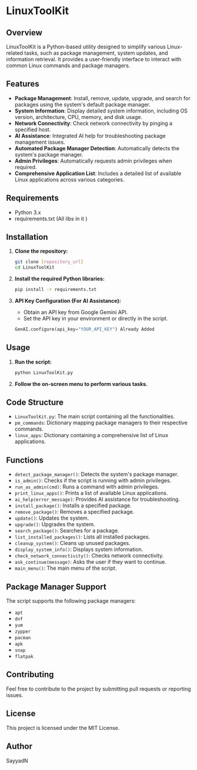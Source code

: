 # LinuxToolKit

## Overview

LinuxToolKit is a Python-based utility designed to simplify various Linux-related tasks, such as package management, system updates, and information retrieval. It provides a user-friendly interface to interact with common Linux commands and package managers.

## Features

-   **Package Management**: Install, remove, update, upgrade, and search for packages using the system's default package manager.
-   **System Information**: Display detailed system information, including OS version, architecture, CPU, memory, and disk usage.
-   **Network Connectivity**: Check network connectivity by pinging a specified host.
-   **AI Assistance**: Integrated AI help for troubleshooting package management issues.
-   **Automated Package Manager Detection**: Automatically detects the system's package manager.
-   **Admin Privileges**: Automatically requests admin privileges when required.
-   **Comprehensive Application List**: Includes a detailed list of available Linux applications across various categories.

## Requirements

-   Python 3.x
-   requirements.txt (All libs in it ) 

## Installation

1.  **Clone the repository:**

    ```bash
    git clone [repository_url]
    cd LinuxToolKit
    ```

2.  **Install the required Python libraries:**

    ```bash
    pip install -r requirements.txt
    ```

3.  **API Key Configuration (For AI Assistance):**

    -   Obtain an API key from Google Gemini API.
    -   Set the API key in your environment or directly in the script.

    ```python
    GenAI.configure(api_key="YOUR_API_KEY") Already Added 
    ```

## Usage

1.  **Run the script:**

    ```bash
    python LinuxToolKit.py
    ```

2.  **Follow the on-screen menu to perform various tasks.**

## Code Structure

-   `LinuxToolKit.py`: The main script containing all the functionalities.
-   `pm_commands`: Dictionary mapping package managers to their respective commands.
-   `linux_apps`: Dictionary containing a comprehensive list of Linux applications.

## Functions

-   `detect_package_manager()`: Detects the system's package manager.
-   `is_admin()`: Checks if the script is running with admin privileges.
-   `run_as_admin(cmd)`: Runs a command with admin privileges.
-   `print_linux_apps()`: Prints a list of available Linux applications.
-   `ai_help(error_message)`: Provides AI assistance for troubleshooting.
-   `install_package()`: Installs a specified package.
-   `remove_package()`: Removes a specified package.
-   `update()`: Updates the system.
-   `upgrade()`: Upgrades the system.
-   `search_package()`: Searches for a package.
-   `list_installed_packages()`: Lists all installed packages.
-   `cleanup_system()`: Cleans up unused packages.
-   `display_system_info()`: Displays system information.
-   `check_network_connectivity()`: Checks network connectivity.
-   `ask_continue(message)`: Asks the user if they want to continue.
-   `main_menu()`: The main menu of the script.

## Package Manager Support

The script supports the following package managers:

-   `apt`
-   `dnf`
-   `yum`
-   `zypper`
-   `pacman`
-   `apk`
-   `snap`
-   `flatpak`

## Contributing

Feel free to contribute to the project by submitting pull requests or reporting issues.

## License

This project is licensed under the MIT License.

## Author

SayyadN
```